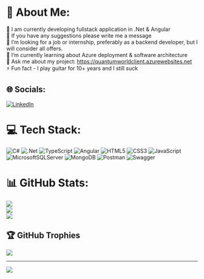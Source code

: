 # 💫 About Me:
🔭 I am currently developing fullstack application in .Net & Angular<br>👯 If you have any suggestions please write me a message<br>🤝 I’m looking for a job or internship, preferably as a backend developer, but I will consider all offers.<br>🌱 I’m currently learning about Azure deployment & software architecture<br>💬 Ask me about my project: https://quantumworldclient.azurewebsites.net<br>⚡ Fun fact - I play guitar for 10+ years and I still suck


## 🌐 Socials:
[![LinkedIn](https://img.shields.io/badge/LinkedIn-%230077B5.svg?logo=linkedin&logoColor=white)](https://linkedin.com/in/kamil-preweda-75852026a) 

# 💻 Tech Stack:
![C#](https://img.shields.io/badge/c%23-%23239120.svg?style=plastic&logo=c-sharp&logoColor=white) ![.Net](https://img.shields.io/badge/.NET-5C2D91?style=plastic&logo=.net&logoColor=white) ![TypeScript](https://img.shields.io/badge/typescript-%23007ACC.svg?style=plastic&logo=typescript&logoColor=white) ![Angular](https://img.shields.io/badge/angular-%23DD0031.svg?style=plastic&logo=angular&logoColor=white) ![HTML5](https://img.shields.io/badge/html5-%23E34F26.svg?style=plastic&logo=html5&logoColor=white) ![CSS3](https://img.shields.io/badge/css3-%231572B6.svg?style=plastic&logo=css3&logoColor=white) ![JavaScript](https://img.shields.io/badge/javascript-%23323330.svg?style=plastic&logo=javascript&logoColor=%23F7DF1E) ![MicrosoftSQLServer](https://img.shields.io/badge/Microsoft%20SQL%20Sever-CC2927?style=plastic&logo=microsoft%20sql%20server&logoColor=white) ![MongoDB](https://img.shields.io/badge/MongoDB-%234ea94b.svg?style=plastic&logo=mongodb&logoColor=white) ![Postman](https://img.shields.io/badge/Postman-FF6C37?style=plastic&logo=postman&logoColor=white) ![Swagger](https://img.shields.io/badge/-Swagger-%23Clojure?style=plastic&logo=swagger&logoColor=white)
# 📊 GitHub Stats:
![](https://github-readme-stats-kamilpreweda.vercel.app/api?username=kamilpreweda&theme=dark&hide_border=false&include_all_commits=false&count_private=false)<br/>
![](https://github-readme-streak-stats.herokuapp.com/?user=kamilpreweda&theme=dark&hide_border=false)<br/>
![](https://github-readme-stats-kamilpreweda.vercel.app/api/top-langs/?username=kamilpreweda&theme=dark&hide_border=false&include_all_commits=false&count_private=false&layout=compact)

## 🏆 GitHub Trophies
![](https://github-profile-trophy.vercel.app/?username=kamilpreweda&theme=radical&no-frame=false&no-bg=true&margin-w=4)

---
[![](https://visitcount.itsvg.in/api?id=kamilpreweda&icon=9&color=0)](https://visitcount.itsvg.in)

<!-- Proudly created with GPRM ( https://gprm.itsvg.in ) -->
